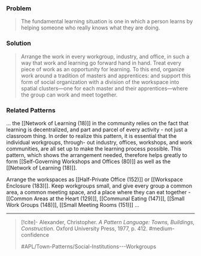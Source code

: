 ### Problem
>The fundamental learning situation is one in which a person learns by helping someone who really knows what they are doing.

### Solution
>Arrange the work in every workgroup, industry, and office, in such a way that work and learning go forward hand in hand. Treat every piece of work as an opportunity for learning. To this end, organize work around a tradition of masters and apprentices: and support this form of social organization with a division of the workspace into spatial clusters—one for each master and their apprentices—where the group can work and meet together.

### Related Patterns
... the [[Network of Learning (18)]] in the community relies on the fact that learning is decentralized, and part and parcel of every activity - not just a classroom thing. In order to realize this pattern, it is essential that the individual workgroups, through- out industry, offices, workshops, and work communities, are all set up to make the learning process possible. This pattern, which shows the arrangement needed, therefore helps greatly to form [[Self-Governing Workshops and Offices (80)]] as well as the [[Network of Learning (18)]]. 

Arrange the workspaces as [[Half-Private Office (152)]] or [[Workspace Enclosure (183)]]. Keep workgroups small, and give every group a common area, a common meeting space, and a place where they can eat together - [[Common Areas at the Heart (129)]], [[Communal Eating (147)]], [[Small Work Groups (148)]], [[Small Meeting Rooms (151)]] ...

---

> [!cite]- Alexander, Christopher. _A Pattern Language: Towns, Buildings, Construction_. Oxford University Press, 1977, p. 412.
> #medium-confidence
>
> #APL/Town-Patterns/Social-Institutions---Workgroups
